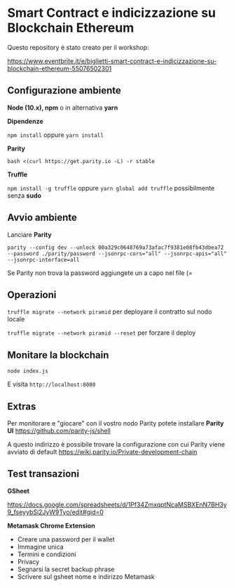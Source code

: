 # Smart Contract e indicizzazione su Blockchain Ethereum

Questo repository è stato creato per il workshop:

https://www.eventbrite.it/e/biglietti-smart-contract-e-indicizzazione-su-blockchain-ethereum-55076502301

## Configurazione ambiente

**Node (10.x), npm** o in alternativa **yarn**

**Dipendenze**

`npm install` oppure `yarn install`

**Parity**

`bash <(curl https://get.parity.io -L) -r stable`

**Truffle**

`npm install -g truffle` oppure `yarn global add truffle` possibilmente senza **sudo**


## Avvio ambiente

Lanciare **Parity**

`parity --config dev --unlock 00a329c0648769a73afac7f9381e08fb43dbea72 --password ./parity/password --jsonrpc-cors="all" --jsonrpc-apis="all" --jsonrpc-interface=all`

Se Parity non trova la password aggiungete un a capo nel file (=

## Operazioni

`truffle migrate --network piramid` per deployare il contratto sul nodo locale

`truffle migrate --network piramid --reset` per forzare il deploy

## Monitare la blockchain

`node index.js`

E visita `http://localhost:8080`

## Extras

Per monitorare e "giocare" con il vostro nodo Parity potete installare **Parity UI** https://github.com/parity-js/shell

A questo indirizzo è possibile trovare la configurazione con cui Parity viene avviato di default https://wiki.parity.io/Private-development-chain


## Test transazioni

**GSheet**

https://docs.google.com/spreadsheets/d/1Pf34ZmxqptNcaMSBXEnN7BH3y9_fseyybSi2JyW9Tyo/edit#gid=0

**Metamask Chrome Extension**

- Creare una password per il wallet
- Immagine unica
- Termini e condizioni
- Privacy
- Segnarsi la secret backup phrase
- Scrivere sul gsheet nome e indirizzo Metamask
